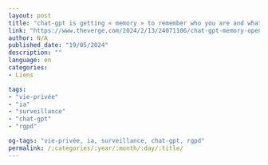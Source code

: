 ```yaml
---
layout: post
title: "chat-gpt is getting « memory » to remember who you are and what you like"
link: "https://www.theverge.com/2024/2/13/24071106/chat-gpt-memory-openai-ai-chatbot-history"
author: N/A
published_date: "19/05/2024"
description: ""
language: en
categories:
- Liens

tags:
- "vie-privée"
- "ia"
- "surveillance"
- "chat-gpt"
- "rgpd"

og-tags: "vie-privée, ia, surveillance, chat-gpt, rgpd"
permalink: /:categories/:year/:month/:day/:title/
---
```

